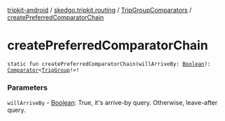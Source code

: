 [tripkit-android](../../index.md) / [skedgo.tripkit.routing](../index.md) / [TripGroupComparators](index.md) / [createPreferredComparatorChain](./create-preferred-comparator-chain.md)

# createPreferredComparatorChain

`static fun createPreferredComparatorChain(willArriveBy: `[`Boolean`](https://kotlinlang.org/api/latest/jvm/stdlib/kotlin/-boolean/index.html)`): `[`Comparator`](https://docs.oracle.com/javase/7/docs/api/java/util/Comparator.html)`<`[`TripGroup`](../-trip-group/index.md)`!>!`

### Parameters

`willArriveBy` - [Boolean](https://kotlinlang.org/api/latest/jvm/stdlib/kotlin/-boolean/index.html): True, it's arrive-by query. Otherwise, leave-after query.